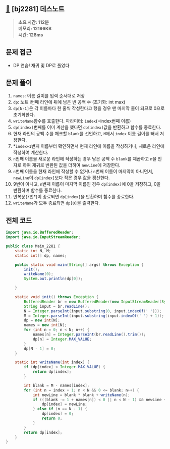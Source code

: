 ## [📓](https://www.acmicpc.net/problem/2281) [bj2281] 데스노트

> **소요 시간: 112분<br>
> 메모리: 12196KB<br>
> 시간: 128ms**
## 문제 접근
- DP 연습! 재귀 및 DP로 풀었다
## 문제 풀이
1. `names`: 이름 길이를 입력 순서대로 저장
2. `dp`: 노트 i번째 라인에 뒤에 남은 빈 공백 수 (초기화: int max)
3. `dp[N-1]`은 각 이름마다 한 줄씩 작성한다고 했을 경우 맨 마지막 줄이 되므로 0으로 초기화한다.
4. `writeName`함수를 호출한다. 파라미터: `index`(=index번째 이름) 
5. `dp[index]`번째를 이미 계산을 했다면 `dp[index]`값을 반환하고 함수를 종료한다.
6. 현재 라인의 공백 수를 체크할 `blank`를 선언하고, `M`에서 `index` 이름 길이를 빼서 저장한다.
7. *`index+1`번째 이름부터 확인하면서 현재 라인에 이름을 작성하거나, 새로운 라인에 작성하여 계산한다.
8. `n`번째 이름을 새로운 라인에 작성하는 경우 남은 공백 수 `blank`를 제곱하고 `n`을 인자로 하여 재귀로 반환된 값을 더하여 `newLine`에 저장한다.
9. `n`번째 이름을 현재 라인에 작성할 수 없거나 `n`번째 이름이 마지막이 아니면서, `newLine`이 `dp[index]`보다 작은 경우 값을 갱신한다.
10. 9번이 아니고, `n`번째 이름이 마지막 이름인 경우 `dp[index]`에 0을 저장하고, 0을 반환하며 함수를 종료한다.
11. 반복문(7번*)이 종료되면 `dp[index]`을 반환하며 함수를 종료한다.
12. `writeName`가 모두 종료되면 `dp[0]`을 출력한다.
## 전체 코드
```java
import java.io.BufferedReader;
import java.io.InputStreamReader;

public class Main_2281 {
    static int N, M;
    static int[] dp, names;

    public static void main(String[] args) throws Exception {
        init();
        writeName(0);
        System.out.println(dp[0]);

    }

    static void init() throws Exception {
        BufferedReader br = new BufferedReader(new InputStreamReader(System.in));
        String input = br.readLine();
        N = Integer.parseInt(input.substring(0, input.indexOf(' ')));
        M = Integer.parseInt(input.substring(input.indexOf(' ') + 1));
        dp = new int[N];
        names = new int[N];
        for (int n = 0; n < N; n++) {
            names[n] = Integer.parseInt(br.readLine().trim());
            dp[n] = Integer.MAX_VALUE;
        }
        dp[N - 1] = 0;
    }

    static int writeName(int index) {
        if (dp[index] < Integer.MAX_VALUE) {
            return dp[index];
        }

        int blank = M - names[index];
        for (int n = index + 1; n < N && 0 <= blank; n++) {
            int newLine = blank * blank + writeName(n);
            if (((blank -= 1 + names[n]) < 0 || n < N - 1) && newLine < dp[index]) {
                dp[index] = newLine;
            } else if (n == N - 1) {
                dp[index] = 0;
                return 0;
            }
        }
        return dp[index];
    }
}
```
